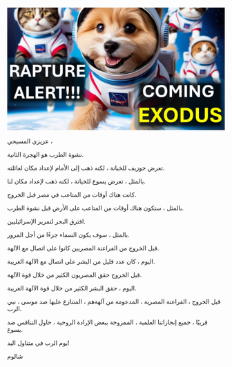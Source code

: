 ![Video cover image](../cover.jpg "cover photo")

عزيزي المسيحي ،

نشوة الطرب هو الهجرة الثانية.

تعرض جوزيف للخيانة ، لكنه ذهب إلى الأمام لإعداد مكان لعائلته.

بالمثل ، تعرض يسوع للخيانة ، لكنه ذهب لإعداد مكان لنا.

كانت هناك أوقات من المتاعب في مصر قبل الخروج.

بالمثل ، ستكون هناك أوقات من المتاعب على الأرض قبل نشوة الطرب.

افترق البحر لتمرير الإسرائيليين.

بالمثل ، سوف يكون السماء جزءًا من أجل المرور.

قبل الخروج من الفراعنة المصريين كانوا على اتصال مع الآلهة.

اليوم ، كان عدد قليل من البشر على اتصال مع الآلهة الغريبة.

قبل الخروج حقق المصريون الكثير من خلال قوة الآلهة.

اليوم ، حقق البشر الكثير من خلال قوة الآلهة الغريبة.

قبل الخروج ، الفراعنة المصرية ، المدعومة من آلهةهم ، المتنازع عليها ضد موسى ، نبي الرب.

قريبًا ، جميع إنجازاتنا العلمية ، الممزوجة ببعض الإرادة الروحية ، حاول التنافس ضد يسوع.

يوم الرب في متناول اليد!

شالوم